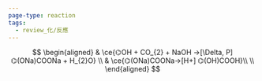 ```yaml
---
page-type: reaction
tags:
  - review_化/反應
---
```

$$
\begin{aligned} 
 & \ce{⌬OH + CO_{2} + NaOH ->[\Delta, P] ⌬(ONa)COONa + H_{2}O} \\
 & \ce{⌬(ONa)COONa->[H+] ⌬(OH)COOH}\\ \\
\end{aligned}
$$